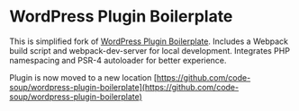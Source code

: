 # WordPress Plugin Boilerplate
This is simplified fork of [WordPress Plugin Boilerplate](https://github.com/DevinVinson/WordPress-Plugin-Boilerplate).
Includes a Webpack build script and webpack-dev-server for local development.
Integrates PHP namespacing and PSR-4 autoloader for better experience.

Plugin is now moved to a new location [https://github.com/code-soup/wordpress-plugin-boilerplate](https://github.com/code-soup/wordpress-plugin-boilerplate)